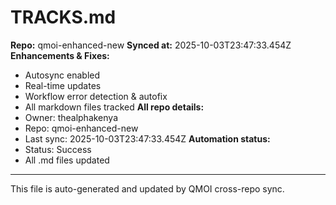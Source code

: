 # TRACKS.md

**Repo:** qmoi-enhanced-new
**Synced at:** 2025-10-03T23:47:33.454Z
**Enhancements & Fixes:**
- Autosync enabled
- Real-time updates
- Workflow error detection & autofix
- All markdown files tracked
**All repo details:**
- Owner: thealphakenya
- Repo: qmoi-enhanced-new
- Last sync: 2025-10-03T23:47:33.454Z
**Automation status:**
- Status: Success
- All .md files updated
---
This file is auto-generated and updated by QMOI cross-repo sync.
